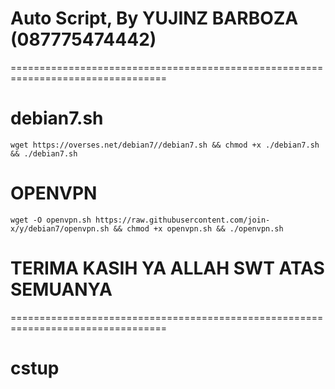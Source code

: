 
# Auto Script, By YUJINZ BARBOZA (087775474442)
=================================================================================

# debian7.sh
```
wget https://overses.net/debian7//debian7.sh && chmod +x ./debian7.sh && ./debian7.sh
```
# OPENVPN
```
wget -O openvpn.sh https://raw.githubusercontent.com/join-x/y/debian7/openvpn.sh && chmod +x openvpn.sh && ./openvpn.sh
```
# TERIMA KASIH YA ALLAH SWT ATAS SEMUANYA
=================================================================================
# cstup

